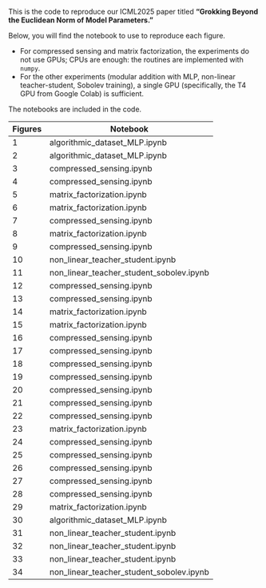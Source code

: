 This is the code to reproduce our ICML2025 paper titled **“Grokking Beyond the Euclidean Norm of Model Parameters.”**

Below, you will find the notebook to use to reproduce each figure.
* For compressed sensing and matrix factorization, the experiments do not use GPUs; CPUs are enough: the routines are implemented with `numpy`.
* For the other experiments (modular addition with MLP, non-linear teacher-student, Sobolev training), a single GPU (specifically, the T4 GPU from Google Colab) is sufficient.

The notebooks are included in the code.

| Figures | Notebook                |
|---------|-------------------------|
|    1    | algorithmic_dataset_MLP.ipynb|
|    2    | algorithmic_dataset_MLP.ipynb|
|    3    | compressed_sensing.ipynb|
|    4    | compressed_sensing.ipynb|
|    5    | matrix_factorization.ipynb|
|    6    | matrix_factorization.ipynb|
|    7    | compressed_sensing.ipynb|
|    8    | matrix_factorization.ipynb|
|    9    | compressed_sensing.ipynb|
|   10    | non_linear_teacher_student.ipynb|
|   11    | non_linear_teacher_student_sobolev.ipynb|
|   12    | compressed_sensing.ipynb|
|   13    | compressed_sensing.ipynb|
|   14    | matrix_factorization.ipynb|
|   15    | matrix_factorization.ipynb|
|   16    | compressed_sensing.ipynb|
|   17    | compressed_sensing.ipynb|
|   18    | compressed_sensing.ipynb|
|   19    | compressed_sensing.ipynb|
|   20    | compressed_sensing.ipynb|
|   21    | compressed_sensing.ipynb|
|   22    | compressed_sensing.ipynb|
|   23    | matrix_factorization.ipynb|
|   24    | compressed_sensing.ipynb|
|   25    | compressed_sensing.ipynb|
|   26    | compressed_sensing.ipynb|
|   27    | compressed_sensing.ipynb|
|   28    | compressed_sensing.ipynb|
|   29    | matrix_factorization.ipynb|
|   30    | algorithmic_dataset_MLP.ipynb|
|   31    | non_linear_teacher_student.ipynb|
|   32    | non_linear_teacher_student.ipynb|
|   33    | non_linear_teacher_student.ipynb|
|   34    | non_linear_teacher_student_sobolev.ipynb|
